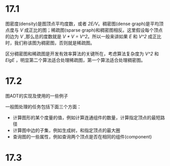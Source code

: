 # 17.1

图密度(density)是图顶点平均度数，或者 *2E/V*。稠密图(dense graph)是平均顶点度与 *V* 成正比的图；稀疏图(sparse graph)和稠密图相反。这里假设每个顶点的边为 *V* ,那么总的度数就是 *V * V = V^2*。所以一般来讲如果 *E* 和 *V^2* 成正比时，我们称该图为稠密图，否则就是稀疏图。

区分稠密图和稀疏图是开发有效率算法的关键所在，考虑算法复杂度为 *V^2* 和 *ElgE* ，明显第二个算法适合处理稀疏图，第一个算法适合处理稠密图。

# 17.2

图ADT的实现及使用的一些例子


一般图处理的任务包括下面三个方面：
- 计算图形的某个度量的值，例如计算连通组件的数量，计算指定顶点的最短路径
- 计算图中边的子集，例如生成树，和指定顶点的最大圈
- 查询图的一些属性，例如查询两个顶点是否在相同的组件(component)



# 17.3


